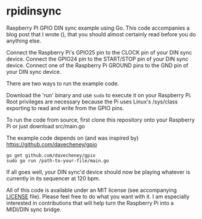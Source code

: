 rpidinsync
==========

Raspberry PI GPIO DIN sync example using Go. This code accompanies a blog post that I wrote (), that you should almost certainly read before you do anything else.

Connect the Raspberry Pi's GPIO25 pin to the CLOCK pin of your DIN sync device. Connect the GPIO24 pin to the START/STOP pin of your DIN sync device. Connect one of the Raspberry Pi GROUND pins to the GND pin of your DIN sync device.

There are two ways to run the example code. 

Download the 'run' binary and use `sudo` to execute it on your Raspberry Pi. Root privileges are necessary because the Pi uses Linux's /sys/class exporting to read and write from the GPIO pins.

To run the code from source, first clone this repository onto your Raspberry Pi or just download src/main.go

The example code depends on (and was inspired by) https://github.com/davecheney/gpio

```
go get github.com/davecheney/gpio
sudo go run /path-to-your-file/main.go
```

If all goes well, your DIN sync'd device should now be playing whatever is currently in its sequencer at 120 bpm.

All of this code is available under an MIT license (see accompanying [LICENSE](https://github.com/ceberly/rpidinsync/blob/master/LICENSE) file). Please feel free to do what you want with it. 
I am especially interested in contributions that will help turn the Raspberry Pi into a MIDI/DIN sync bridge.
